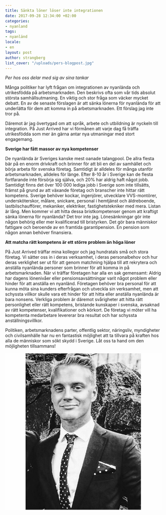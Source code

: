 ```yaml
---
title: Sänkta löner löser inte integrationen
date: 2017-09-28 12:34:00 +02:00
categories:
- nyanland
tags:
- nyanländ
locale:
- en
layout: post
author: strangberg
list_cover: "/uploads/pers-blogpost.jpg"
---
```


_Per hos oss delar med sig av sina tankar_

Många politiker har lyft frågan om integrationen av nyanlända och utrikesfödda på arbetsmarknaden. Den beskrivs ofta som vår tids absolut största samhällsutmaning. En viktig och stor fråga som väcker mycket debatt. En av de senaste förslagen är att sänka lönerna för nyanlända för att underlätta för dem att komma in på arbetsmarknaden. Ett förslag jag inte tror på.

Däremot är jag övertygad om att språk, arbete och utbildning är nyckeln till integration. På Just Arrived har  vi förmånen att varje dag få träffa utrikesfödda som mer än gärna antar nya utmaningar med stort engagemang.

__Sverige har fått massor av nya kompetenser__

De nyanlända är Sveriges kanske mest oanade talangpool. De allra flesta bär på en enorm drivkraft och brinner för att bli en del av samhället och börja arbeta för svenska företag. Samtidigt är alldeles för många utanför arbetsmarknaden, alldeles för länge. Efter 8-10 år i Sverige kan de flesta fortfarande inte försörja sig själva, och 20% har aldrig haft något jobb. Samtidigt finns det över 100 000 lediga jobb i Sverige som inte tillsätts, främst på grund av att växande företag och branscher inte hittar rätt kompetens. Sverige behöver kockar, ingenjörer, utvecklare VVS-montörer, undersköterskor, målare, snickare, personal i hemtjänst och äldreboende, lastbilschaufförer, mekaniker, elektriker, fastighetstekniker med mera. Listan är lång. Men kommer vi att hitta dessa bristkompetenser genom att kraftigt sänka lönerna för nyanlända?  Det tror inte jag. Lönesänkningar gör inte någon behörig eller mer kvalificerad till bristyrken. Det gör bara människor fattigare och beroende av en framtida garantipension. En pension som någon annan behöver finansiera.

__Att matcha rätt kompetens är ett större problem än höga löner__

På Just Arrived träffar mina kollegor och jag hundratals små och stora företag. Vi sätter oss in i deras verksamhet, i deras personalbehov och hur deras verklighet ser ut för att genom matchning hjälpa till att rekrytera och anställa nyanlända personer som brinner för att komma in på arbetsmarknaden. När vi träffar företagen har alla en sak gemensamt: Aldrig har dagens lönenivåer eller pensionsavsättningar varit något problem eller hinder för att anställa en nyanländ. Företagen behöver bra personal för att kunna möta sina kunders efterfrågan och utveckla sin verksamhet, men att schyssta villkor skulle vara ett hinder för att hitta eller anställa nyanlända är bara nonsens. Verkliga problem är däremot svårigheter att hitta rätt personlighet eller rätt kompetens, bristande kunskaper i svenska, avsaknad av rätt kompetenser, kvalifikationer och körkort. De företag  vi möter vill ha kompetenta medarbetare levererar  bra resultat och har schyssta anställningsvillkor.

Politiken, arbetsmarknadens parter, offentlig sektor, näringsliv, myndigheter och civilsamhälle har nu en fantastisk möjlighet att ta tillvara på kraften hos alla de människor som sökt skydd i Sverige. Låt oss ta hand om den möjligheten tillsammans!

![Per Strängberg](/uploads/pers-blogpost.jpg)
